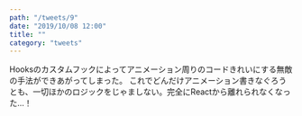 ```yaml
---
path: "/tweets/9"
date: "2019/10/08 12:00"
title: ""
category: "tweets"
---
```


Hooksのカスタムフックによってアニメーション周りのコードきれいにする無敵の手法ができあがってしまった。
これでどんだけアニメーション書きなぐろうとも、一切ほかのロジックをじゃましない。完全にReactから離れられなくなった...！
